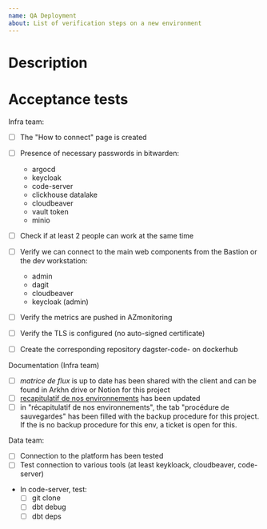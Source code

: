 ```yaml
---
name: QA Deployment
about: List of verification steps on a new environment
---
```


# Description 
<!-- Describe the particularity of this env if necessary -->

# Acceptance tests
<!-- Mandatory -->

Infra team:
- [ ] The "How to connect" page is created
- [ ] Presence of necessary passwords in bitwarden:
    - argocd
    - keycloak
    - code-server
    - clickhouse datalake
    - cloudbeaver
    - vault token
    - minio

- [ ] Check if at least 2 people can work at the same time
- [ ] Verify we can connect to the main web components from the Bastion or the dev workstation:
    - admin
    - dagit
    - cloudbeaver
    - keycloak (admin)
- [ ] Verify the metrics are pushed in AZmonitoring
- [ ] Verify the TLS is configured (no auto-signed certificate)
- [ ] Create the corresponding repository dagster-code- on dockerhub

Documentation (Infra team)
- [ ] _matrice de flux_ is up to date has been shared with the client and can be found in Arkhn drive or Notion for this project
- [ ] [recapitulatif de nos environnements](https://docs.google.com/spreadsheets/d/1F_vPzAkQai56mJirW4nuIr4HnAOnrGgGtypJUDHQiHs/edit?gid=0#gid=0) has been updated
- [ ] in "récapitulatif de nos environnements", the tab "procédure de sauvegardes" has been filled with the backup procedure for this project. If the is no backup procedure for this env, a ticket is open for this. 

Data team:
- [ ] Connection to the platform has been tested
- [ ] Test connection to various tools (at least keykloack, cloudbeaver, code-server)
- In code-server, test:
    - [ ] git clone
    - [ ] dbt debug
    - [ ] dbt deps
